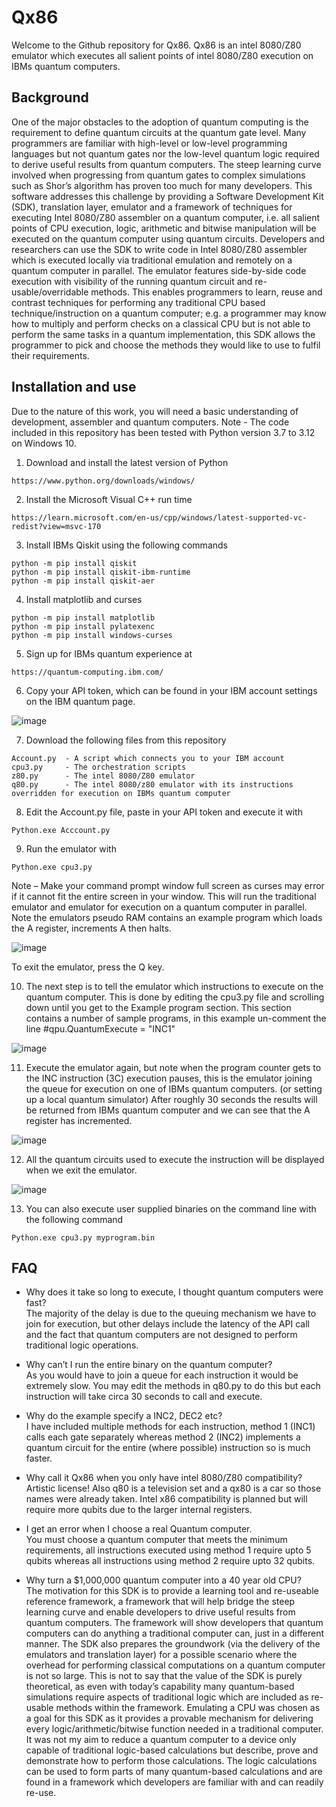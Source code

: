 # Qx86

Welcome to the Github repository for Qx86. 
Qx86 is an intel 8080/Z80 emulator which executes all salient points of intel 8080/Z80 execution on IBMs quantum computers.

## Background
One of the major obstacles to the adoption of quantum computing is the requirement to define quantum circuits at the quantum gate level. Many programmers are familiar with high-level or low-level programming languages but not quantum gates nor the low-level quantum logic required to derive useful results from quantum computers. The steep learning curve involved when progressing from quantum gates to complex simulations such as Shor’s algorithm has proven too much for many developers. This software addresses this challenge by providing a Software Development Kit (SDK), translation layer, emulator and a framework of techniques for executing Intel 8080/Z80 assembler on a quantum computer, i.e. all salient points of CPU execution, logic, arithmetic and bitwise manipulation will be executed on the quantum computer using quantum circuits. Developers and researchers can use the SDK to write code in Intel 8080/Z80 assembler which is executed locally via traditional emulation and remotely on a quantum computer in parallel. The emulator features side-by-side code execution with visibility of the running quantum circuit and re-usable/overridable methods. This enables programmers to learn, reuse and contrast techniques for performing any traditional CPU based technique/instruction on a quantum computer; e.g. a programmer may know how to multiply and perform checks on a classical CPU but is not able to perform the same tasks in a quantum implementation, this SDK allows the programmer to pick and choose the methods they would like to use to fulfil their requirements.



## Installation and use
Due to the nature of this work, you will need a basic understanding of development, assembler and quantum computers.
Note - The code included in this repository has been tested with Python version 3.7 to 3.12 on Windows 10.

1. Download and install the latest version of Python
```
https://www.python.org/downloads/windows/
```

2. Install the Microsoft Visual C++ run time 
```
https://learn.microsoft.com/en-us/cpp/windows/latest-supported-vc-redist?view=msvc-170
```

3. Install IBMs Qiskit using the following commands
```
python -m pip install qiskit
python -m pip install qiskit-ibm-runtime
python -m pip install qiskit-aer
```

4. Install matplotlib and curses 
```
python -m pip install matplotlib
python -m pip install pylatexenc
python -m pip install windows-curses
```

5. Sign up for IBMs quantum experience at
```
https://quantum-computing.ibm.com/
```

6. Copy your API token, which can be found in your IBM account settings on the IBM quantum page.

![image](https://user-images.githubusercontent.com/66572228/199702656-c9708def-971a-4ca1-a053-3e8de32f2ef7.png)


7. Download the following files from this repository
```
Account.py  - A script which connects you to your IBM account
cpu3.py     - The orchestration scripts
z80.py      - The intel 8080/Z80 emulator
q80.py      - The intel 8080/z80 emulator with its instructions overridden for execution on IBMs quantum computer
```

8. Edit the Account.py file, paste in your API token and execute it with
```
Python.exe Acccount.py
```

9. Run the emulator with 
```
Python.exe cpu3.py
```
Note – Make your command prompt window full screen as curses may error if it cannot fit the entire screen in your window.
This will run the traditional emulator and emulator for execution on a quantum computer in parallel. Note the emulators pseudo RAM contains an example program which loads the A register, increments A then halts.

![image](https://user-images.githubusercontent.com/66572228/199703390-af98205e-d405-4c52-92bf-154daf02605d.png)

To exit the emulator, press the Q key.<br>

10. The next step is to tell the emulator which instructions to execute on the quantum computer. This is done by editing the cpu3.py file and scrolling down until you get to the Example program section. This section contains a number of sample programs, in this example un-comment the line #qpu.QuantumExecute = "INC1" 

![image](https://user-images.githubusercontent.com/66572228/199703594-21d78f1e-a9b6-44c6-be81-bdf6e7841f28.png)

11. Execute the emulator again, but note when the program counter gets to the INC instruction (3C) execution pauses, this is the emulator joining the queue for execution on one of IBMs quantum computers. (or setting up a local quantum simulator) After roughly 30 seconds the results will be returned from IBMs quantum computer and we can see that the A register has incremented.

![image](https://user-images.githubusercontent.com/66572228/199703816-66f6fc91-3521-4a6a-b134-af0d646c28ba.png)

12. All the quantum circuits used to execute the instruction will be displayed when we exit the emulator.

![image](https://user-images.githubusercontent.com/66572228/199703991-298904eb-b147-4de0-9e4b-002be4ee2446.png)

13. You can also execute user supplied binaries on the command line with the following command
```
Python.exe cpu3.py myprogram.bin
```


## FAQ
- Why does it take so long to execute, I thought quantum computers were fast?<br>
The majority of the delay is due to the queuing mechanism we have to join for execution, but other delays include the latency of the API call and the fact that quantum computers are not designed to perform traditional logic operations.

- Why can’t I run the entire binary on the quantum computer?<br>
As you would have to join a queue for each instruction it would be extremely slow. You may edit the methods in q80.py to do this but each instruction will take circa 30 seconds to call and execute.

- Why do the example specify a INC2, DEC2 etc?<br>
I have included multiple methods for each instruction, method 1 (INC1) calls each gate separately whereas method 2 (INC2) implements a quantum circuit for the entire (where possible) instruction so is much faster.

- Why call it Qx86 when you only have intel 8080/Z80 compatibility?<br>
Artistic license! Also q80 is a television set and a qx80 is a car so those names were already taken. Intel x86 compatibility is planned but will require more qubits due to the larger internal registers.

- I get an error when I choose a real Quantum computer.<br>
You must choose a quantum computer that meets the minimum requirements, all instructions executed using method 1 require upto 5 qubits whereas all instructions using method 2 require upto 32 qubits.

- Why turn a $1,000,000 quantum computer into a 40 year old CPU?<br>
The motivation for this SDK is to provide a learning tool and re-useable reference framework, a framework that will help bridge the steep learning curve and enable developers to drive useful results from quantum computers. The framework will show developers that quantum computers can do anything a traditional computer can, just in a different manner. The SDK also prepares the groundwork (via the delivery of the emulators and translation layer) for a possible scenario where the overhead for performing classical computations on a quantum computer is not so large. This is not to say that the value of the SDK is purely theoretical, as even with today’s capability many quantum-based simulations require aspects of traditional logic which are included as re-usable methods within the framework. 
Emulating a CPU was chosen as a goal for this SDK as it provides a provable mechanism for delivering every logic/arithmetic/bitwise function needed in a traditional computer. It was not my aim to reduce a quantum computer to a device only capable of traditional logic-based calculations but describe, prove and demonstrate how to perform those calculations. The logic calculations can be used to form parts of many quantum-based calculations and are found in a framework which developers are familiar with and can readily re-use.


